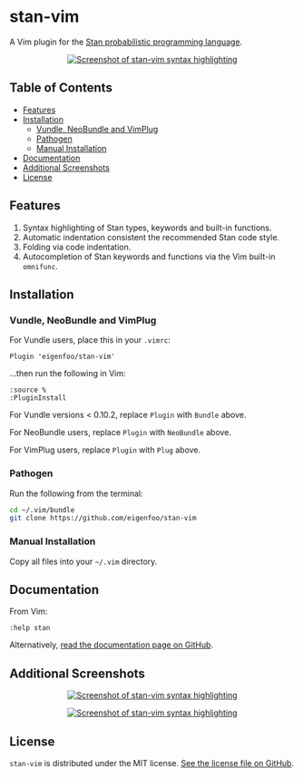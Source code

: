 # stan-vim

A Vim plugin for the [Stan probabilistic programming
language](https://mc-stan.org/).

<p align="center">
  <a href="https://raw.github.com/eigenfoo/stan-vim/master/screenshots/screenshot0.png"><img src="https://raw.github.com/eigenfoo/stan-vim/master/screenshots/screenshot0.png" alt="Screenshot of stan-vim syntax highlighting"></a>
</p>

## Table of Contents

- [Features](#features)
- [Installation](#installation)
  - [Vundle, NeoBundle and VimPlug](#vundle-neobundle-and-vimplug)
  - [Pathogen](#pathogen)
  - [Manual Installation](#manual-installation)
- [Documentation](#documentation)
- [Additional Screenshots](#additional-screenshots)
- [License](#license)

## Features

1. Syntax highlighting of Stan types, keywords and built-in functions.
1. Automatic indentation consistent the recommended Stan code style.
1. Folding via code indentation.
1. Autocompletion of Stan keywords and functions via the Vim built-in
   `omnifunc`.

## Installation

### Vundle, NeoBundle and VimPlug

For Vundle users, place this in your `.vimrc`:

```
Plugin 'eigenfoo/stan-vim'
```

...then run the following in Vim:

```
:source %
:PluginInstall
```

For Vundle versions < 0.10.2, replace `Plugin` with `Bundle` above.

For NeoBundle users, replace `Plugin` with `NeoBundle` above.

For VimPlug users, replace `Plugin` with `Plug` above.

### Pathogen

Run the following from the terminal:

```bash
cd ~/.vim/bundle
git clone https://github.com/eigenfoo/stan-vim
```

### Manual Installation

Copy all files into your `~/.vim` directory.

## Documentation

From Vim:

```
:help stan
```

Alternatively, [read the documentation page on
GitHub](https://github.com/eigenfoo/stan-vim/blob/master/doc/stan.txt).

## Additional Screenshots

<p align="center">
  <a href="https://raw.github.com/eigenfoo/stan-vim/master/screenshots/screenshot1.png"><img src="https://raw.github.com/eigenfoo/stan-vim/master/screenshots/screenshot1.png" alt="Screenshot of stan-vim syntax highlighting"></a>
</p>

<p align="center">
  <a href="https://raw.github.com/eigenfoo/stan-vim/master/screenshots/screenshot2.png"><img src="https://raw.github.com/eigenfoo/stan-vim/master/screenshots/screenshot2.png" alt="Screenshot of stan-vim syntax highlighting"></a>
</p>

## License

`stan-vim` is distributed under the MIT license. [See the license file on
GitHub](https://github.com/eigenfoo/stan-vim/blob/master/LICENSE).
